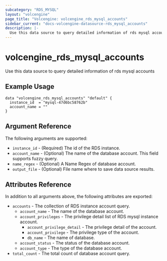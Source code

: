 ```yaml
---
subcategory: "RDS_MYSQL"
layout: "volcengine"
page_title: "Volcengine: volcengine_rds_mysql_accounts"
sidebar_current: "docs-volcengine-datasource-rds_mysql_accounts"
description: |-
  Use this data source to query detailed information of rds mysql accounts
---
```

# volcengine_rds_mysql_accounts
Use this data source to query detailed information of rds mysql accounts
## Example Usage
```hcl
data "volcengine_rds_mysql_accounts" "default" {
  instance_id  = "mysql-47d6bc58762b"
  account_name = ""
}
```
## Argument Reference
The following arguments are supported:
* `instance_id` - (Required) The id of the RDS instance.
* `account_name` - (Optional) The name of the database account. This field supports fuzzy query.
* `name_regex` - (Optional) A Name Regex of database account.
* `output_file` - (Optional) File name where to save data source results.

## Attributes Reference
In addition to all arguments above, the following attributes are exported:
* `accounts` - The collection of RDS instance account query.
    * `account_name` - The name of the database account.
    * `account_privileges` - The privilege detail list of RDS mysql instance account.
        * `account_privilege_detail` - The privilege detail of the account.
        * `account_privilege` - The privilege type of the account.
        * `db_name` - The name of database.
    * `account_status` - The status of the database account.
    * `account_type` - The type of the database account.
* `total_count` - The total count of database account query.


